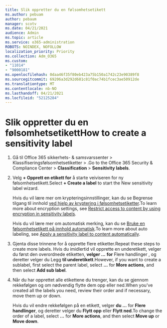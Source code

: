 ```yaml
---
title: Slik oppretter du en følsomhetsetikett
ms.author: pebuam
author: pebaum
manager: scotv
ms.date: 04/21/2021
audience: Admin
ms.topic: article
ms.service: o365-administration
ROBOTS: NOINDEX, NOFOLLOW
localization_priority: Priority
ms.collection: Adm_O365
ms.custom:
- "11014"
- "9000181"
ms.openlocfilehash: 0daa46f35f80eb423a75b150a1742c23e90389f8
ms.sourcegitcommit: 69206a3d292d681c81f0ac74b1fcec3ae50912de
ms.translationtype: MT
ms.contentlocale: nb-NO
ms.lasthandoff: 04/21/2021
ms.locfileid: "52125284"
---
```

# <a name="how-to-create-a-sensitivity-label"></a><span data-ttu-id="95d84-102">Slik oppretter du en følsomhetsetikett</span><span class="sxs-lookup"><span data-stu-id="95d84-102">How to create a sensitivity label</span></span>

1. <span data-ttu-id="95d84-103">Gå til Office 365 sikkerhets- & samsvarssenter > Klassifiseringsfølsomhetsetiketter  >  .</span><span class="sxs-lookup"><span data-stu-id="95d84-103">Go to the Office 365 Security & Compliance Center > **Classification** > **Sensitivity labels**.</span></span>

1. <span data-ttu-id="95d84-104">Velg **+ Opprett en etikett for** å starte veiviseren for ny følsomhetsetikett.</span><span class="sxs-lookup"><span data-stu-id="95d84-104">Select **+ Create a label** to start the New sensitivity label wizard.</span></span>

    <span data-ttu-id="95d84-105">Hvis du vil lære mer om krypteringsinnstillinger, kan du se Begrense tilgang til innhold [ved hjelp av kryptering i følsomhetsetiketter](https://go.microsoft.com/fwlink/?linkid=2106331).</span><span class="sxs-lookup"><span data-stu-id="95d84-105">To learn more about encryption settings, see [Restrict access to content by using encryption in sensitivity labels](https://go.microsoft.com/fwlink/?linkid=2106331).</span></span>

    <span data-ttu-id="95d84-106">Hvis du vil lære mer om automatisk merking, kan du se [Bruke en følsomhetsetikett på innhold automatisk](https://go.microsoft.com/fwlink/?linkid=2105837).</span><span class="sxs-lookup"><span data-stu-id="95d84-106">To learn more about auto labeling, see [Apply a sensitivity label to content automatically](https://go.microsoft.com/fwlink/?linkid=2105837).</span></span>

1. <span data-ttu-id="95d84-107">Gjenta disse trinnene for å opprette flere etiketter.</span><span class="sxs-lookup"><span data-stu-id="95d84-107">Repeat these steps to create more labels.</span></span> <span data-ttu-id="95d84-108">Hvis du imidlertid vil opprette en underetikett, velger du først den overordnede etiketten, **velger ...** **for** Flere handlinger , og deretter velger du Legg **til underetikett**.</span><span class="sxs-lookup"><span data-stu-id="95d84-108">However, if you want to create a sublabel, first select the parent label, select **...** for **More actions**, and then select **Add sub label**.</span></span>

1. <span data-ttu-id="95d84-109">Når du har opprettet alle etikettene du trenger, kan du se gjennom rekkefølgen og om nødvendig flytte dem opp eller ned.</span><span class="sxs-lookup"><span data-stu-id="95d84-109">When you've created all the labels you need, review their order and if necessary, move them up or down.</span></span> 
    
    <span data-ttu-id="95d84-110">Hvis du vil endre rekkefølgen på en etikett, velger **du ...** for **Flere handlinger**, og deretter velger du **Flytt opp** eller **Flytt ned**.</span><span class="sxs-lookup"><span data-stu-id="95d84-110">To change the order of a label, select **...** for **More actions**, and then select **Move up** or **Move down**.</span></span>
